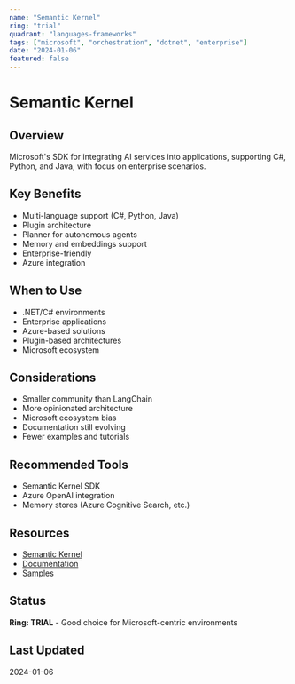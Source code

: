 ```yaml
---
name: "Semantic Kernel"
ring: "trial"
quadrant: "languages-frameworks"
tags: ["microsoft", "orchestration", "dotnet", "enterprise"]
date: "2024-01-06"
featured: false
---
```


# Semantic Kernel

## Overview
Microsoft's SDK for integrating AI services into applications, supporting C#, Python, and Java, with focus on enterprise scenarios.

## Key Benefits
- Multi-language support (C#, Python, Java)
- Plugin architecture
- Planner for autonomous agents
- Memory and embeddings support
- Enterprise-friendly
- Azure integration

## When to Use
- .NET/C# environments
- Enterprise applications
- Azure-based solutions
- Plugin-based architectures
- Microsoft ecosystem

## Considerations
- Smaller community than LangChain
- More opinionated architecture
- Microsoft ecosystem bias
- Documentation still evolving
- Fewer examples and tutorials

## Recommended Tools
- Semantic Kernel SDK
- Azure OpenAI integration
- Memory stores (Azure Cognitive Search, etc.)

## Resources
- [Semantic Kernel](https://github.com/microsoft/semantic-kernel)
- [Documentation](https://learn.microsoft.com/semantic-kernel/)
- [Samples](https://github.com/microsoft/semantic-kernel/tree/main/samples)

## Status
**Ring: TRIAL** - Good choice for Microsoft-centric environments

## Last Updated
2024-01-06
